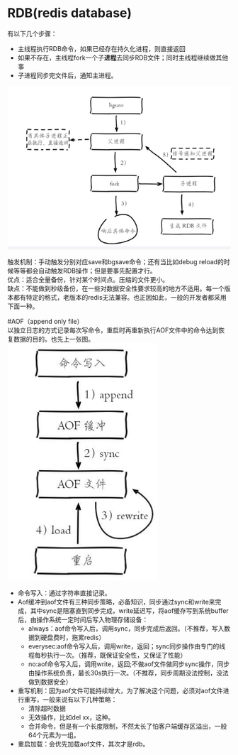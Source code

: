 # RDB(redis database)  
有以下几个步骤：
- 主线程执行RDB命令，如果已经存在持久化进程，则直接返回
- 如果不存在，主线程fork一个子**进程**去同步RDB文件；同时主线程继续做其他事
- 子进程同步完文件后，通知主进程。  

![rdb流程](https://github.com/781303842/Mainstudy/blob/master/ALLIMG/rdb%E6%B5%81%E7%A8%8B.png)  

触发机制：手动触发分别对应save和bgsave命令；还有当比如debug reload的时候等等都会自动触发RDB操作；但是要事先配置才行。  
优点：适合全量备份，针对某个时间点。压缩的文件更小。  
缺点：不能做到秒级备份，在一些对数据安全性要求较高的地方不适用。每一个版本都有特定的格式，老版本的redis无法兼容。也正因如此，一般的开发者都采用下面一种。  

#AOF（append only file）  
以独立日志的方式记录每次写命令，重启时再重新执行AOF文件中的命令达到恢复数据的目的。也先上一张图。  
![aof流程](https://github.com/781303842/Mainstudy/blob/master/ALLIMG/aof%E6%B5%81%E7%A8%8B.png)  
- 命令写入：通过字符串直接记录。  
- Aof缓冲到aof文件有三种同步策略，必备知识，同步通过sync和write来完成，其中sync是阻塞直到同步完成，write延迟写，将aof缓存写到系统buffer后，由操作系统一定时间后写入物理存储设备：
    - always：aof命令写入后，调用sync，同步完成后返回。（不推荐，写入数据到硬盘费时，拖累redis）
    - everysec:aof命令写入后，调用write，返回；sync同步操作由专门的线程每秒执行一次。（推荐，既保证安全性，又保证了性能）
    - no:aof命令写入后，调用write，返回;不做aof文件做同步sync操作，同步由操作系统负责，最长30s执行一次。（不推荐，同步周期没法控制，没法做到数据安全）
- 重写机制：因为aof文件可能持续增大，为了解决这个问题，必须对aof文件进行重写，一般来说有以下几种策略：  
    - 清除超时数据
    - 无效操作，比如del xx，这种。
    - 合并命令，但是有一个长度限制，不然太长了怕客户端缓存区溢出，一般64个元素为一组。
 - 重启加载：会优先加载aof文件，其次才是rdb。
